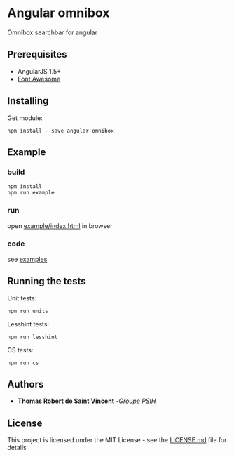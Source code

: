 # Angular omnibox

Omnibox searchbar for angular

## Prerequisites

* AngularJS 1.5+
* [Font Awesome](https://fontawesome.com/)

## Installing
Get module:
```
npm install --save angular-omnibox
```

## Example
### build
```
npm install
npm run example
```
### run
open [example/index.html](example/index.html) in browser

### code
see [examples](example/example.js)

## Running the tests

Unit tests:
```
npm run units
```

Lesshint tests:
```
npm run lesshint
```

CS tests:
```
npm run cs
```

## Authors

* **Thomas Robert de Saint Vincent** -[*Groupe PSIH*](https://www.groupepsih.com/)

## License

This project is licensed under the MIT License - see the [LICENSE.md](LICENSE.md) file for details
